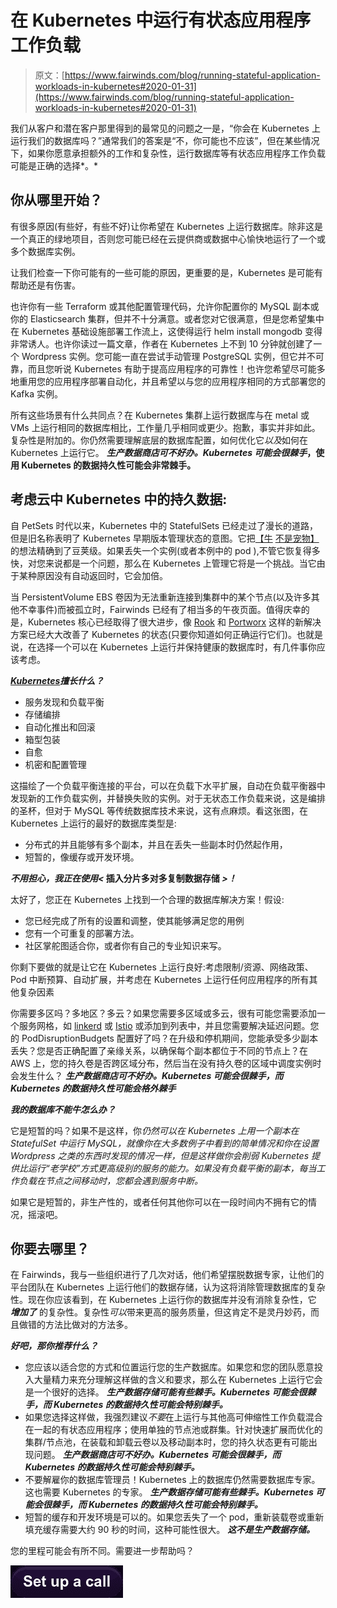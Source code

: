# 在 Kubernetes 中运行有状态应用程序工作负载

> 原文：[https://www.fairwinds.com/blog/running-stateful-application-workloads-in-kubernetes#2020-01-31](https://www.fairwinds.com/blog/running-stateful-application-workloads-in-kubernetes#2020-01-31)

 我们从客户和潜在客户那里得到的最常见的问题之一是，“你会在 Kubernetes 上运行我们的数据库吗？”通常我们的答案是“不，你可能也不应该”，但在某些情况下，如果你愿意承担额外的工作和复杂性，运行数据库等有状态应用程序工作负载可能是正确的选择*。*

## 你从哪里开始？

有很多原因(有些好，有些不好)让你希望在 Kubernetes 上运行数据库。除非这是一个真正的绿地项目，否则您可能已经在云提供商或数据中心愉快地运行了一个或多个数据库实例。

让我们检查一下你可能有的一些可能的原因，更重要的是，Kubernetes 是可能有帮助还是有伤害。

也许你有一些 Terraform 或其他配置管理代码，允许你配置你的 MySQL 副本或你的 Elasticsearch 集群，但并不十分满意。或者您对它很满意，但是您希望集中在 Kubernetes 基础设施部署工作流上，这使得运行 helm install mongodb 变得非常诱人。也许你读过一篇文章，作者在 Kubernetes 上不到 10 分钟就创建了一个 Wordpress 实例。您可能一直在尝试手动管理 PostgreSQL 实例，但它并不可靠，而且您听说 Kubernetes 有助于提高应用程序的可靠性！也许您希望尽可能多地重用您的应用程序部署自动化，并且希望以与您的应用程序相同的方式部署您的 Kafka 实例。

所有这些场景有什么共同点？在 Kubernetes 集群上运行数据库与在 metal 或 VMs 上运行相同的数据库相比，工作量几乎相同或更少。抱歉，事实并非如此。复杂性是附加的。你仍然需要理解底层的数据库配置，如何优化它*以及*如何在 Kubernetes 上运行它。 ***生产数据商店可不好办。Kubernetes 可能会很棘手*，使用 Kubernetes 的数据持久性可能会非常棘手。**

## 考虑云中 Kubernetes 中的持久数据:

自 PetSets 时代以来，Kubernetes 中的 StatefulSets 已经走过了漫长的道路，但是旧名称表明了 Kubernetes 早期版本管理状态的意图。它把[【牛](http://cloudscaling.com/blog/cloud-computing/the-history-of-pets-vs-cattle/) [不是宠物】](http://cloudscaling.com/blog/cloud-computing/the-history-of-pets-vs-cattle/)的想法精确到了豆荚级。如果丢失一个实例(或者本例中的 pod ),不管它恢复得多快，对您来说都是一个问题，那么在 Kubernetes 上管理它将是一个挑战。当它由于某种原因没有自动返回时，它会加倍。

当 PersistentVolume EBS 卷因为无法重新连接到集群中的某个节点(以及许多其他不幸事件)而被孤立时，Fairwinds 已经有了相当多的午夜页面。值得庆幸的是，Kubernetes 核心已经取得了很大进步，像 [Rook](https://rook.io/) 和 [Portworx](https://portworx.com/) 这样的新解决方案已经大大改善了 Kubernetes 的状态(只要你知道如何正确运行它们)。也就是说，在选择一个可以在 Kubernetes 上运行并保持健康的数据库时，有几件事你应该考虑。

***[Kubernetes](https://kubernetes.io/docs/concepts/overview/what-is-kubernetes/)擅长什么？***

*   服务发现和负载平衡
*   存储编排
*   自动化推出和回滚
*   箱型包装
*   自愈
*   机密和配置管理

这描绘了一个负载平衡连接的平台，可以在负载下水平扩展，自动在负载平衡器中发现新的工作负载实例，并替换失败的实例。对于无状态工作负载来说，这是编排的圣杯，但对于 MySQL 等传统数据库技术来说，这有点麻烦。看这张图，在 Kubernetes 上运行的最好的数据库类型是:

*   分布式的并且能够有多个副本，并且在丢失一些副本时仍然起作用，
*   短暂的，像缓存或开发环境。

***不用担心，我正在使用<* 插入分片多对多复制数据存储 *>！***

太好了，您正在 Kubernetes 上找到一个合理的数据库解决方案！假设:

*   您已经完成了所有的设置和调整，使其能够满足您的用例
*   您有一个可重复的部署方法。
*   社区掌舵图适合你，或者你有自己的专业知识来写。

你剩下要做的就是让它在 Kubernetes 上运行良好:考虑限制/资源、网络政策、Pod 中断预算、自动扩展，并考虑在 Kubernetes 上运行任何应用程序的所有其他复杂因素

你需要多区吗？多地区？多云？如果您需要多区域或多云，很有可能您需要添加一个服务网格，如 [linkerd](https://linkerd.io/) 或 [Istio](https://istio.io/) 或添加到列表中，并且您需要解决延迟问题。您的 PodDisruptionBudgets 配置好了吗？在升级和停机期间，您能承受多少副本丢失？您是否正确配置了亲缘关系，以确保每个副本都位于不同的节点上？在 AWS 上，您的持久卷是否跨区域分布，然后当在没有持久卷的区域中调度实例时会发生什么？ ***生产数据商店可不好办。Kubernetes 可能会很棘手，而 Kubernetes 的数据持久性可能会格外棘手***

***我的数据库不能牛怎么办？***

它是短暂的吗？如果不是这样，你*仍然可以在 Kubernetes 上用一个副本在 StatefulSet 中运行 MySQL，就像你在大多数例子中看到的简单情况和你在设置 Wordpress 之类的东西时发现的情况一样，但是这样做你会削弱 Kubernetes 提供比运行“老学校”方式更高级别的服务的能力。如果没有负载平衡的副本，每当工作负载在节点之间移动时，您都会遇到服务中断。*

如果它是短暂的，非生产性的，或者任何其他你可以在一段时间内不拥有它的情况，摇滚吧。

## 你要去哪里？

在 Fairwinds，我与一些组织进行了几次对话，他们希望摆脱数据专家，让他们的平台团队在 Kubernetes 上运行他们的数据存储，认为这将消除管理数据库的复杂性。现在你应该看到，在 Kubernetes 上运行你的数据库并没有消除复杂性，它 ***增加了*** 的复杂性。复杂性*可以*带来更高的服务质量，但这肯定不是灵丹妙药，而且做错的方法比做对的方法多。

***好吧，那你推荐什么？***

*   您应该以适合您的方式和位置运行您的生产数据库。如果您和您的团队愿意投入大量精力来充分理解这样做的含义和要求，那么在 Kubernetes 上运行它会是一个很好的选择。 ***生产数据存储可能有些棘手。Kubernetes 可能会很棘手，而 Kubernetes 的数据持久性可能会特别棘手。***
*   如果您选择这样做，我强烈建议*不要*在上运行与其他高可伸缩性工作负载混合在一起的有状态应用程序；使用单独的节点池或群集。针对快速扩展而优化的集群/节点池，在装载和卸载云卷以及移动副本时，您的持久状态更有可能出现问题。 ***生产数据商店可不好办。Kubernetes 可能会很棘手，而 Kubernetes 的数据持久性可能会特别棘手。***
*   不要解雇你的数据库管理员！Kubernetes 上的数据库仍然需要数据库专家。这也需要 Kubernetes 的专家。 ***生产数据存储可能有些棘手。Kubernetes 可能会很棘手，而 Kubernetes 的数据持久性可能会特别棘手。***
*   短暂的缓存和开发环境是可以的。如果您丢失了一个 pod，重新装载卷或重新填充缓存需要大约 90 秒的时间，这种可能性很大。 ***这不是生产数据存储。***

您的里程可能会有所不同。需要进一步帮助吗？

[![Set up a call](img/53e8d84f66d88821bd9b2d3077c5a58e.png)](https://cta-redirect.hubspot.com/cta/redirect/2184645/947c4df4-0adc-4995-b455-8a656bbc764a)